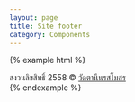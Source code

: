 ```yaml
---
layout: page
title: Site footer
category: Components
---
```


{% example html %}
<footer class="site-footer">
  <div class="container">
    <div class="copyright">
      สงวนลิขสิทธิ์ 2558 &copy; <a href="#">วัดตานีนรสโมสร</a>
    </div>
  </div>
</footer>
{% endexample %}
